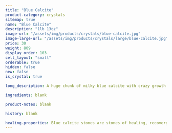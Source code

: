 ```yaml
---
title: "Blue Calcite"
product-category: crystals
sitemap: true
name: "Blue Calcite"
description: "1lb 13oz"
image-url: "/assets/img/products/crystals/blue-calcite.jpg"
image-large-url: "/assets/img/products/crystals/large/blue-calcite.jpg"
price: 30
weight: 809
display_order: 103
cell_layout: "small"
orderable: true
hidden: false
new: false
is_crystal: true

long_description: A huge chunk of milky blue calcite with crazy growth lines and beautiful hidden rainbows.

ingredients: blank

product-notes: blank

history: blank

healing-properties: Blue calcite stones are stones of healing, recovery, communication, and even the development of psychic or paranormal powers. Known to soothe frayed nerves and lessen tension, they are a great stone to carry if you deal with anxiety. Also known as a communication stone which can be used in meditation with your throat chakra to promote calm, open, clear communication especially among differing or opposing points of view. 
---
```

